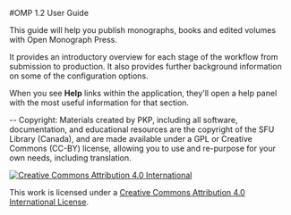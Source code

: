 #OMP 1.2 User Guide

This guide will help you publish monographs, books and edited volumes with Open Monograph Press.

It provides an introductory overview for each stage of the workflow from submission to production. It also provides further background information on some of the configuration options.

When you see **Help** links within the application, they'll open a help panel with the most useful information for that section.

--
Copyright: Materials created by PKP, including all software, documentation, and educational resources are the copyright of the SFU Library (Canada), and are made available under a GPL or Creative Commons (CC-BY) license, allowing you to use and re-purpose for your own needs, including translation.

[![](https://i.creativecommons.org/l/by/4.0/88x31.png "Creative Commons Attribution 4.0 International")](http://creativecommons.org/licenses/by/4.0/)

This work is licensed under a [Creative Commons Attribution 4.0 International License](http://creativecommons.org/licenses/by/4.0/).

